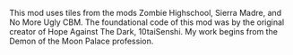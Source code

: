 This mod uses tiles from the mods Zombie Highschool, Sierra Madre, and No More Ugly CBM. The foundational code of this mod was by the original creator of Hope Against The Dark, 10taiSenshi. My work begins from the Demon of the Moon Palace profession.
